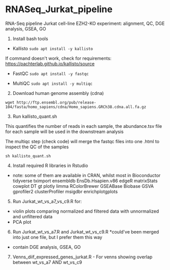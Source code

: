# RNASeq_Jurkat_pipeline
RNA-Seq pipeline Jurkat cell-line EZH2-KO experiment: alignment, QC, DGE analysis, GSEA, GO

1. Install bash tools

- Kallisto 
```sudo apt install -y kallisto```

If command doesn't work, check for requirements: https://pachterlab.github.io/kallisto/source

- FastQC
```sudo apt install -y fastqc```

- MultiQC
```sudo apt install -y multiqc```


2. Download human genome assembly (cdna)
```
wget http://ftp.ensembl.org/pub/release-104/fasta/homo_sapiens/cdna/Homo_sapiens.GRCh38.cdna.all.fa.gz
```
3. Run kallisto_quant.sh 

This quantifies the number of reads in each sample, the abundance.tsv file for each sample will be used in the downstream analysis

The multiqc step (check code) will merge the fastqc files into one .html to inspect the QC of the samples
```
sh kallisto_quant.sh
```
4. Install required R libraries in Rstudio
- note: some of them are available in CRAN, whilst most in Bioconductor
tidyverse
tximport
ensembldb 
EnsDb.Hsapien.v86
edgeR
matrixStats
cowplot
DT
gt
plotly
limma
RColorBrewer
GSEABase 
Biobase 
GSVA 
gprofiler2 
clusterProfiler 
msigdbr 
enrichplotgplots


5. Run Jurkat_wt_vs_a7_vs_c9.R for:
- violin plots comparing normalized and filtered data with unnormalized and unfiltered data
- PCA plot

6. Run Jurkat_wt_vs_a7.R and Jurkat_wt_vs_c9.R *could've been merged into just one file, but I prefer them this way
- contain DGE analysis, GSEA, GO

7. Venns_diif_expressed_genes_jurkat.R - For venns showing overlap between wt_vs_a7 AND wt_vs_c9
